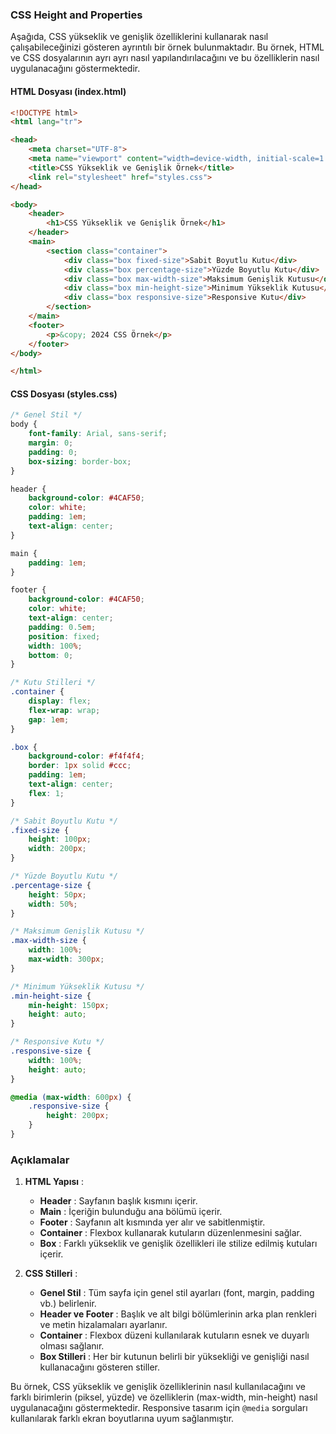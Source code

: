 ### CSS Height and Properties

Aşağıda, CSS yükseklik ve genişlik özelliklerini kullanarak nasıl çalışabileceğinizi gösteren ayrıntılı bir örnek bulunmaktadır. Bu örnek, HTML ve CSS dosyalarının ayrı ayrı nasıl yapılandırılacağını ve bu özelliklerin nasıl uygulanacağını göstermektedir.

#### HTML Dosyası (index.html)

```html
<!DOCTYPE html>
<html lang="tr">

<head>
    <meta charset="UTF-8">
    <meta name="viewport" content="width=device-width, initial-scale=1.0">
    <title>CSS Yükseklik ve Genişlik Örnek</title>
    <link rel="stylesheet" href="styles.css">
</head>

<body>
    <header>
        <h1>CSS Yükseklik ve Genişlik Örnek</h1>
    </header>
    <main>
        <section class="container">
            <div class="box fixed-size">Sabit Boyutlu Kutu</div>
            <div class="box percentage-size">Yüzde Boyutlu Kutu</div>
            <div class="box max-width-size">Maksimum Genişlik Kutusu</div>
            <div class="box min-height-size">Minimum Yükseklik Kutusu</div>
            <div class="box responsive-size">Responsive Kutu</div>
        </section>
    </main>
    <footer>
        <p>&copy; 2024 CSS Örnek</p>
    </footer>
</body>

</html>
```

#### CSS Dosyası (styles.css)

```css
/* Genel Stil */
body {
    font-family: Arial, sans-serif;
    margin: 0;
    padding: 0;
    box-sizing: border-box;
}

header {
    background-color: #4CAF50;
    color: white;
    padding: 1em;
    text-align: center;
}

main {
    padding: 1em;
}

footer {
    background-color: #4CAF50;
    color: white;
    text-align: center;
    padding: 0.5em;
    position: fixed;
    width: 100%;
    bottom: 0;
}

/* Kutu Stilleri */
.container {
    display: flex;
    flex-wrap: wrap;
    gap: 1em;
}

.box {
    background-color: #f4f4f4;
    border: 1px solid #ccc;
    padding: 1em;
    text-align: center;
    flex: 1;
}

/* Sabit Boyutlu Kutu */
.fixed-size {
    height: 100px;
    width: 200px;
}

/* Yüzde Boyutlu Kutu */
.percentage-size {
    height: 50px;
    width: 50%;
}

/* Maksimum Genişlik Kutusu */
.max-width-size {
    width: 100%;
    max-width: 300px;
}

/* Minimum Yükseklik Kutusu */
.min-height-size {
    min-height: 150px;
    height: auto;
}

/* Responsive Kutu */
.responsive-size {
    width: 100%;
    height: auto;
}

@media (max-width: 600px) {
    .responsive-size {
        height: 200px;
    }
}
```

### Açıklamalar

1. **HTML Yapısı** :
   - **Header** : Sayfanın başlık kısmını içerir.
   - **Main** : İçeriğin bulunduğu ana bölümü içerir.
   - **Footer** : Sayfanın alt kısmında yer alır ve sabitlenmiştir.
   - **Container** : Flexbox kullanarak kutuların düzenlenmesini sağlar.
   - **Box** : Farklı yükseklik ve genişlik özellikleri ile stilize edilmiş kutuları içerir.

2. **CSS Stilleri** :
   - **Genel Stil** : Tüm sayfa için genel stil ayarları (font, margin, padding vb.) belirlenir.
   - **Header ve Footer** : Başlık ve alt bilgi bölümlerinin arka plan renkleri ve metin hizalamaları ayarlanır.
   - **Container** : Flexbox düzeni kullanılarak kutuların esnek ve duyarlı olması sağlanır.
   - **Box Stilleri** : Her bir kutunun belirli bir yüksekliği ve genişliği nasıl kullanacağını gösteren stiller.

Bu örnek, CSS yükseklik ve genişlik özelliklerinin nasıl kullanılacağını ve farklı birimlerin (piksel, yüzde) ve özelliklerin (max-width, min-height) nasıl uygulanacağını göstermektedir. Responsive tasarım için `@media` sorguları kullanılarak farklı ekran boyutlarına uyum sağlanmıştır.
